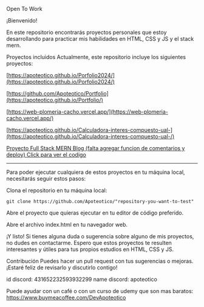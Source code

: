 Open To Work

¡Bienvenido!  

En este repositorio encontrarás proyectos personales que estoy desarrollando para practicar mis habilidades en HTML, CSS y JS y el stack mern.

Proyectos incluidos
Actualmente, este repositorio incluye los siguientes proyectos:

[https://apoteotico.github.io/Porfolio2024/](https://apoteotico.github.io/Porfolio2024/)

[https://github.com/Apoteotico/Portfolio](https://apoteotico.github.io/Portfolio/)

[https://web-plomeria-cacho.vercel.app/](https://web-plomeria-cacho.vercel.app/)

[https://apoteotico.github.io/Calculadora-interes-compuesto-ual-](https://apoteotico.github.io/Calculadora-interes-compuesto-ual-/)

[Proyecto Full Stack MERN Blog (falta agregar funcion de comentarios y deploy) Click para ver el codigo](https://github.com/Apoteotico/comision-3-Eitel-Hugo-Belinzoni)

******
Para poder ejecutar cualquiera de estos proyectos en tu máquina local, necesitarás seguir estos pasos:

Clona el repositorio en tu máquina local:
```
git clone https://github.com/Apoteotico/"repository-you-want-to-test"
```
Abre el proyecto que quieras ejecutar en tu editor de código preferido.

Abre el archivo index.html en tu navegador web.

¡Y listo! Si tienes alguna duda o sugerencia sobre alguno de mis proyectos, no dudes en contactarme. Espero que estos proyectos te resulten interesantes y útiles para tus propios estudios en HTML, CSS y JS.

Contribución
Puedes hacer un pull request con tus sugerencias o mejoras. ¡Estaré feliz de revisarlo y discutirlo contigo!

id discord: 431652232593932299
name discord: apoteotico

Puede ayudar con un café o con un curso de udemy que son mas baratos:
https://www.buymeacoffee.com/DevApoteotico
<!--
**Apoteotico/Apoteotico** is a ✨ _special_ ✨ repository because its `README.md` (this file) appears on your GitHub profile.

Here are some ideas to get you started:

- 🔭 I’m currently working on ...
- 🌱 I’m currently learning ...
- 👯 I’m looking to collaborate on ...
- 🤔 I’m looking for help with ...
- 💬 Ask me about ...
- 📫 How to reach me: ...
- 😄 Pronouns: ...
- ⚡ Fun fact: ...
-->
